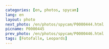 ```yaml
---
categories: [en, photos, spycam]
lang: en
layout: photo
next_photo: /en/photos/spycam/P0000444.html
picname: P0000445
prev_photo: /en/photos/spycam/P0000446.html
tags: [Fotofalle, Leopards]
---
```

